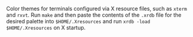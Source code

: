 Color themes for terminals configured via X resource files, such as
`xterm` and `rxvt`. Run `make` and then paste the contents of the
`.xrdb` file for the desired palette into `$HOME/.Xresources` and
run `xrdb -load $HOME/.Xresources` on X startup.